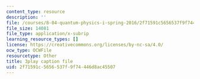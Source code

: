 ```yaml
---
content_type: resource
description: ''
file: /courses/8-04-quantum-physics-i-spring-2016/2f71591c5656537f9f74446d8ac45507_vWGP5dogNm8.vtt
file_size: 14081
file_type: application/x-subrip
learning_resource_types: []
license: https://creativecommons.org/licenses/by-nc-sa/4.0/
ocw_type: OCWFile
resourcetype: Other
title: 3play caption file
uid: 2f71591c-5656-537f-9f74-446d8ac45507
---
```

